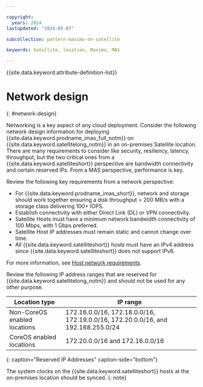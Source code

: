 ```yaml
---

copyright:
  years: 2024
lastupdated: "2024-05-07"

subcollection: pattern-maximo-on-satellite

keywords: Satellite, location, Maximo, MAS

---
```


{{site.data.keyword.attribute-definition-list}}

# Network design
{: #network-design}

Networking is a key aspect of any cloud deployment. Consider the following network design information for deploying {{site.data.keyword.prodname_imas_full_notm}} on {{site.data.keyword.satellitelong_notm}} in an on-premises Satellite location. There are many requirements to consider like security, resiliency, latency, throughput, but the two critical ones from a {{site.data.keyword.satelliteshort}} perspective are bandwidth connectivity and certain reserved IPs. From a MAS perspective, performance is key.

Review the following key requirements from a network perspective:

- For {{site.data.keyword.prodname_imas_short}}, network and storage should work together ensuring a disk throughput > 200 MB/s with a storage class delivering 100+ IOPS.
- Establish connectivity with either Direct Link (DL) or VPN connectivity.
- Satellite Hosts must have a minimum network bandwidth connectivity of 100 Mbps, with 1 Gbps preferred.
- Satellite Host IP addresses must remain static and cannot change over time.
- All {{site.data.keyword.satelliteshort}} hosts must have an IPv4 address since {{site.data.keyword.satelliteshort}} does not support IPv6.

For more information, see [Host network requirements](/docs/satellite?topic=satellite-reqs-host-network).


Review the following IP address ranges that are reserved for {{site.data.keyword.satellitelong_notm}} and should not be used for any other purpose.

| Location type | IP range |
|---|---|
| Non-CoreOS enabled locations | 172.16.0.0/16, 172.18.0.0/16, 172.19.0.0/16, 172.20.0.0/16, and 192.168.255.0/24 |
| CoreOS enabled locations | 172.20.0.0/16 and 172.16.0.0/16 |
{: caption="Reserved IP Addresses" caption-side="bottom"}

The system clocks on the {{site.data.keyword.satelliteshort}} hosts at the on-premises location should be synced.
{: note}
